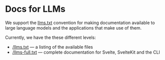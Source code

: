 # Docs for LLMs

We support the [llms.txt](https://llmstxt.org/) convention for making documentation available to large language models and the applications that make use of them.

Currently, we have the these different levels:

- [/llms.txt](/llms.txt) — a listing of the available files
- [/llms-full.txt](/llms-full.txt) — complete documentation for Svelte, SvelteKit and the CLI
